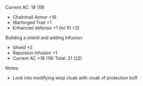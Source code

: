 Current AC: 18 (19)
+ Chainmail Armor +16
+ Warforged Trait +1
+ Enhanced defense +1 (lvl 10 +2)

Building a shield and adding infusion:
+ Shield +2
+ Repulsion Infusion +1
+ Current AC +18 (19)
	Total: 21 (22)

Notes: 
+ Look into modifying wisp cloak with cloak of protection buff
